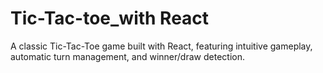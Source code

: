# Tic-Tac-toe_with React
 A classic Tic-Tac-Toe game built with React, featuring intuitive gameplay, automatic turn management, and winner/draw detection.
